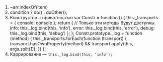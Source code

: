 1. ~arr.indexOf(item)
2. condition
  ? do()
  : doOther();
3. Конструктор с приватностью
var Constr = function () {
  this._transports = {
    console: console
  };
  return {
    // Только эти методы будут доступны.
    info: this._log.bind(this, ‘info’),
    error: this._log.bind(this, ‘error’),
    debug: this._log.bind(this, ‘debug’)
  };
};
Constr.prototype._log = function (method) {
  this._transports.forEach(function (transport) {
    transport.hasOwnProperty(method)
      && transport.apply(this, args.split(1));
  })
};
4. Каррирование — `this._log.bind(this, ‘info’);`